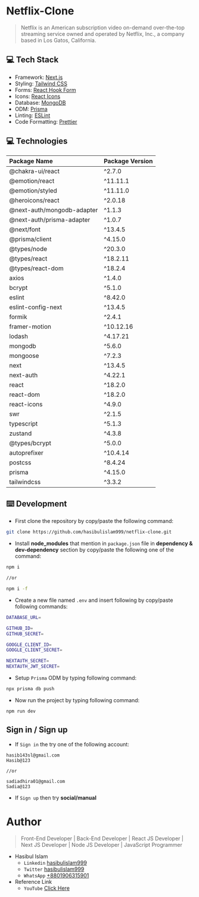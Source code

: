 # Netflix-Clone

> Netflix is an American subscription video on-demand over-the-top streaming service owned and operated by Netflix, Inc., a company based in Los Gatos, California.

## 💻 Tech Stack

- Framework: [Next.js](https://nextjs.org/)
- Styling: [Tailwind CSS](https://tailwindcss.com/)
- Forms: [React Hook Form](https://react-hook-form.com/)
- Icons: [React Icons](https://react-icons.github.io/react-icons/)
- Database: [MongoDB](https://www.mongodb.com/)
- ODM: [Prisma](https://www.prisma.io/)
- Linting: [ESLint](https://eslint.org/)
- Code Formatting: [Prettier](https://prettier.io/)

## 💻 Technologies

| Package Name               | Package Version |
| :------------------------- | :-------------- |
| @chakra-ui/react           | ^2.7.0          |
| @emotion/react             | ^11.11.1        |
| @emotion/styled            | ^11.11.0        |
| @heroicons/react           | ^2.0.18         |
| @next-auth/mongodb-adapter | ^1.1.3          |
| @next-auth/prisma-adapter  | ^1.0.7          |
| @next/font                 | ^13.4.5         |
| @prisma/client             | ^4.15.0         |
| @types/node                | ^20.3.0         |
| @types/react               | ^18.2.11        |
| @types/react-dom           | ^18.2.4         |
| axios                      | ^1.4.0          |
| bcrypt                     | ^5.1.0          |
| eslint                     | ^8.42.0         |
| eslint-config-next         | ^13.4.5         |
| formik                     | ^2.4.1          |
| framer-motion              | ^10.12.16       |
| lodash                     | ^4.17.21        |
| mongodb                    | ^5.6.0          |
| mongoose                   | ^7.2.3          |
| next                       | ^13.4.5         |
| next-auth                  | ^4.22.1         |
| react                      | ^18.2.0         |
| react-dom                  | ^18.2.0         |
| react-icons                | ^4.9.0          |
| swr                        | ^2.1.5          |
| typescript                 | ^5.1.3          |
| zustand                    | ^4.3.8          |
| @types/bcrypt              | ^5.0.0          |
| autoprefixer               | ^10.4.14        |
| postcss                    | ^8.4.24         |
| prisma                     | ^4.15.0         |
| tailwindcss                | ^3.3.2          |

## ⌨️ Development

- First clone the repository by copy/paste the following command:

```bash
git clone https://github.com/hasibulislam999/netflix-clone.git
```

- Install **node_modules** that mention in `package.json` file in **dependency & dev-dependency** section by copy/paste the following one of the command:

```bash
npm i

//or

npm i -f
```

- Create a new file named `.env` and insert following by copy/paste following commands:

```bash
DATABASE_URL=

GITHUB_ID=
GITHUB_SECRET=

GOOGLE_CLIENT_ID=
GOOGLE_CLIENT_SECRET=

NEXTAUTH_SECRET=
NEXTAUTH_JWT_SECRET=
```

- Setup `Prisma` ODM by typing following command:

```bash
npx prisma db push
```

- Now run the project by typing following command:

```bash
npm run dev
```

## Sign in / Sign up

- If `Sign in` the try one of the following account:

```
hasib143sl@gmail.com
Hasib@123

//or

sadiadhira01@gmail.com
Sadia@123
```

- If `Sign up` then try **social/manual**

# Author

> Front-End Developer | Back-End Developer | React JS Developer | Next JS Developer | Node JS Developer | JavaScript Programmer

- Hasibul Islam
  - `Linkedin` [hasibulislam999](https://www.linkedin.com/in/hasibulislam999)
  - `Twitter` [hasibulislam999](https://twitter.com/hasibulislam999)
  - `WhatsApp` [+8801906315901](https://wa.me/01906315901)
- Reference Link
  - `YouTube` [Click Here](https://youtu.be/mqUN4N2q4qY)
